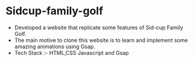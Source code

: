 # Sidcup-family-golf
- Developed a website that replicate some features of Sid-cup Family Golf.
- The main motive to clone this website is to learn and implement some amazing animations using Gsap.
- Tech Stack :- HTML,CSS Javascript and Gsap

